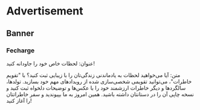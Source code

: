 # Advertisement

## Banner

### Fecharge

عنوان: لحظات خاص خود را جاودانه کنید!

متن: آیا می‌خواهید لحظات به یادماندنی زندگی‌تان را با زیبایی ثبت کنید؟ با "تقویم خاطرات"، می‌توانید تقویمی شخصی‌سازی شده از رویدادهای مهم خود بسازید. تولدها، سالگردها و دیگر خاطرات ارزشمند خود را با عکس‌ها و توضیحات دلخواه ثبت کنید و نسخه چاپی آن را در دستانتان داشته باشید. همین امروز به ما بپیوندید و سفر خاطراتتان را آغاز کنید!
